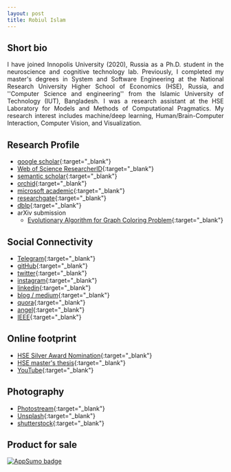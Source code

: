 ```yaml
---
layout: post
title: Robiul Islam 
--- 
```


 

## Short bio


<p style='text-align: justify;'> I have joined Innopolis University (2020), Russia as a Ph.D. student in the neuroscience and cognitive technology lab. Previously, I completed my master's degrees in System and Software Engineering at the National Research University Higher School of Economics (HSE), Russia, and ''Computer Science and engineering'' from the Islamic University of Technology (IUT), Bangladesh. I was a research assistant at the HSE Laboratory for Models and Methods of Computational Pragmatics. My research interest includes machine/deep learning, Human/Brain-Computer Interaction, Computer Vision, and Visualization. 
</p>


## Research Profile 

- [google scholar](https://scholar.google.com/citations?user=gjOAjPUAAAAJ&hl=en&authuser=1){:target="_blank"}
- [Web of Science ResearcherID](https://publons.com/researcher/3707219/robiul-islam/){:target="_blank"}
- [semantic scholar](https://www.semanticscholar.org/author/Robiul-Islam/51314321){:target="_blank"}
- [orchid](https://orcid.org/0000-0002-3704-8409){:target="_blank"}
- [microsoft academic](https://academic.microsoft.com/profile/j09i12g8-5355-4889-8e5g-ehj5i2h080e0/RobiulIslam/institutions?pi=1){:target="_blank"}
- [researchgate](https://www.researchgate.net/profile/Robiul_Islam){:target="_blank"}
- [dblp](https://dblp.uni-trier.de/pid/289/8477.html){:target="_blank"} 
- arXiv submission
    + [Evolutionary Algorithm for Graph Coloring Problem](http://arxiv.org/abs/2111.09743){:target="_blank"}
  


## Social Connectivity 

- [Telegram](https://t.me/connect2robiulchannel){:target="_blank"}
- [gitHub](https://github.com/connect2robiul){:target="_blank"}
- [twitter](https://twitter.com/connect2robiul){:target="_blank"}
- [instagram](https://www.instagram.com/connect2robiul/){:target="_blank"}
- [linkedin](https://www.linkedin.com/in/connect2robiul/){:target="_blank"}
- [blog / medium](https://medium.com/@connect2robiul){:target="_blank"}
- [quora](https://www.quora.com/profile/Robiul-Islam-1){:target="_blank"}
- [angel](https://angel.co/connect2robiul){:target="_blank"}
- [IEEE](https://ieee-collabratec.ieee.org/app/p/connect2robiul){:target="_blank"}

## Online footprint 

- [HSE Silver Award Nomination](https://www.hse.ru/gold/cm/silver/2019/robiul){:target="_blank"}
- [HSE master's thesis](https://www.hse.ru/en/edu/vkr/366819729){:target="_blank"}
- [YouTube](https://www.youtube.com/channel/UCuqvECXNbppnYVabTC4muLw){:target="_blank"}

## Photography 

- [Photostream](https://www.flickr.com/photos/connect2robiul/){:target="_blank"}
- [Unsplash](https://unsplash.com/@connect2robiul){:target="_blank"}
- [shutterstock](https://www.shutterstock.com/g/conenct2robiul?rid=260163502){:target="_blank"}




## Product for sale 

<a href="https://appsumo.com/products/how-to-motivate-students-while-teaching-via-cognitive-map?utm_source=badge" target="_blank" rel="noopener"><img src="https://appsumo2nuxt-cdn.appsumo.com/img/as-badge-featured.cf14670.png" alt="AppSumo badge"></a>
